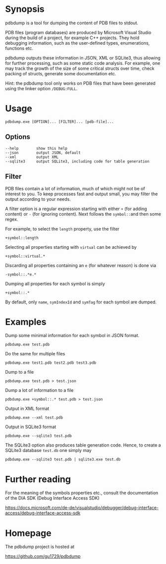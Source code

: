 # Synopsis

pdbdump is a tool for dumping the content of PDB files to stdout.

PDB files (program databases) are produced by Microsoft Visual Studio
during the build of a project, for example C++ projects.
They hold debugging information, such as the user-defined types,
enumerations, functions etc.

pdbdump outputs these information in JSON, XML or SQLite3, thus allowing
for further processing, such as some static code analysis. For example,
one may track the growth of the size of some critical structs over
time, check packing of structs, generate some documentation etc.

Hint: the pdbdump tool only works on PDB files that have been
generated using the linker option `/DEBUG:FULL`.

# Usage

`pdbdump.exe [OPTION]... [FILTER]... [pdb-file]...`

## Options

    --help        show this help
    --json        output JSON, default
    --xml         output XML
    --sqlite3     output SQLite3, including code for table generation

## Filter

PDB files contain a lot of information, much of which might not be
of interest to you. To keep processes fast and output small, you
may filter the output according to your needs.

A filter option is a regular expression starting with either
`+` (for adding content) or `-` (for ignoring content).
Next follows the `symbol::`and then some regex.

For example, to select the `length` property, use the filter

`+symbol::length`

Selecting all properties starting with `virtual` can be achieved by

`+symbol::virtual.*`

Discarding all properties containing an `e` (for whatever reason)
is done via

`-symbol::.*e.*`

Dumping all properties for each symbol is simply

`+symbol::.*`

By default, only `name`, `symIndexId` and `symTag` for each symbol
are dumped.

# Examples

Dump some minimal information for each symbol in JSON format.

`pdbdump.exe test.pdb`

Do the same for multiple files

`pdbdump.exe test1.pdb test2.pdb test3.pdb`

Dump to a file

`pdbdump.exe test.pdb > test.json`

Dump a lot of information to a file

`pdbdump.exe +symbol::.* test.pdb > test.json`

Output in XML format

`pdbdump.exe --xml test.pdb`

Output in SQLite3 format

`pdbdump.exe --sqlite3 test.pdb`

The SQLite3 option also produces table generation code.
Hence, to create a SQLite3 database `test.db` one simply may

`pdbdump.exe --sqlite3 test.pdb | sqlite3.exe test.db`

# Further reading

For the meaning of the symbols properties etc., consult the
documentation of the DIA SDK (Debug Interface Access SDK)

https://docs.microsoft.com/de-de/visualstudio/debugger/debug-interface-access/debug-interface-access-sdk

# Homepage

The pdbdump project is hosted at

https://github.com/gu1729/pdbdump


